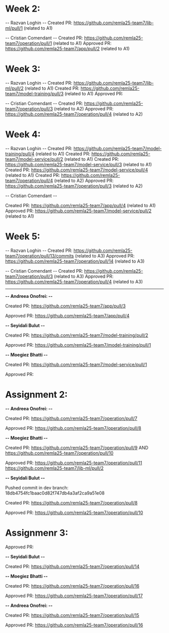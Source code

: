 # Week 2:

-- Razvan Loghin --
Created PR: https://github.com/remla25-team7/lib-ml/pull/1 (related to A1)

-- Cristian Comendant --
Created PR: https://github.com/remla25-team7/operation/pull/1 (related to A1)
Approved PR: https://github.com/remla25-team7/app/pull/2 (related to A1)

# Week 3:

-- Razvan Loghin --
Created PR: https://github.com/remla25-team7/lib-ml/pull/2 (related to A1)
Created PR: https://github.com/remla25-team7/model-training/pull/3 (related to A1)
Approved PR:

-- Cristian Comendant --
Created PR: https://github.com/remla25-team7/operation/pull/3 (related to A2)
Approved PR: https://github.com/remla25-team7/operation/pull/4 (related to A2)

# Week 4:

-- Razvan Loghin --
Created PR: https://github.com/remla25-team7/model-training/pull/4 (related to A1)
Created PR: https://github.com/remla25-team7/model-service/pull/2 (related to A1)
Created PR: https://github.com/remla25-team7/model-service/pull/3 (related to A1)
Created PR: https://github.com/remla25-team7/model-service/pull/4 (related to A1)
Created PR: https://github.com/remla25-team7/operation/pull/4 (related to A2)
Approved PR: https://github.com/remla25-team7/operation/pull/3 (related to A2)

-- Cristian Comendant --

Created PR: https://github.com/remla25-team7/app/pull/4 (related to A1)
Approved PR: https://github.com/remla25-team7/model-service/pull/2 (related to A1)

# Week 5:

-- Razvan Loghin --
Created PR: https://github.com/remla25-team7/operation/pull/13/commits (related to A3)
Approved PR: https://github.com/remla25-team7/operation/pull/14 (related to A3)

-- Cristian Comendant --
Created PR: https://github.com/remla25-team7/operation/pull/3 (related to A3)
Approved PR: https://github.com/remla25-team7/operation/pull/4 (related to A3)

---

**-- Andreea Onofrei: --**

Created PR: https://github.com/remla25-team7/app/pull/3

Approved PR: https://github.com/remla25-team7/app/pull/4

**-- Seyidali Bulut --**

Created PR: https://github.com/remla25-team7/model-training/pull/2

Approved PR: https://github.com/remla25-team7/model-training/pull/1

**-- Moegiez Bhatti --**

Created PR: https://github.com/remla25-team7/model-service/pull/1

Approved PR:

# Assignment 2:

**-- Andreea Onofrei: --**

Created PR: https://github.com/remla25-team7/operation/pull/7

Approved PR: https://github.com/remla25-team7/operation/pull/8

**-- Moegiez Bhatti --**

Created PR: https://github.com/remla25-team7/operation/pull/9
AND https://github.com/remla25-team7/operation/pull/10

Approved PR:
https://github.com/remla25-team7/operation/pull/11
https://github.com/remla25-team7/lib-ml/pull/2

**-- Seyidali Bulut --**

Pushed commit in dev branch: 18db4754fc1baac0d82f747db4a3af2ca9a51e08

Created PR: https://github.com/remla25-team7/operation/pull/8

Approved PR: https://github.com/remla25-team7/operation/pull/10

# Assignmenr 3:

Approved PR:

**-- Seyidali Bulut --**

Created PR: https://github.com/remla25-team7/operation/pull/14

**-- Moegiez Bhatti --**

Created PR: https://github.com/remla25-team7/operation/pull/16

Approved PR: https://github.com/remla25-team7/operation/pull/17

**-- Andreea Onofrei: --**

Created PR: https://github.com/remla25-team7/operation/pull/15

Approved PR: https://github.com/remla25-team7/operation/pull/16
